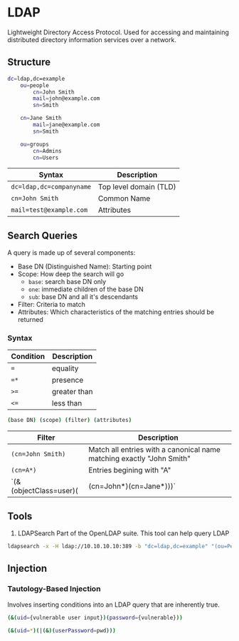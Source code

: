 # LDAP
Lightweight Directory Access Protocol. Used for accessing and maintaining distributed directory information services over a network.

## Structure
```sh
dc=ldap,dc=example
    ou=people 
        cn=John Smith
        mail=john@example.com
        sn=Smith

    cn=Jane Smith
        mail=jane@example.com
        sn=Smith

    ou=groups 
        cn=Admins
        cn=Users
```

| Syntax | Description |
| ------ | ----------- |
| `dc=ldap,dc=companyname` | Top level domain (TLD) |
| `cn=John Smith` | Common Name |
| `mail=test@example.com` | Attributes |

## Search Queries
A query is made up of several components:

- Base DN (Distinguished Name): Starting point
- Scope: How deep the search will go
    - `base`: search base DN only
    - `one`: immediate children of the base DN
    - `sub`: base DN and all it's descendants
- Filter: Criteria to match
- Attributes: Which characteristics of the matching entries should be returned

### Syntax

| Condition | Description |
| --------- | ----------- |
| `=` | equality |
| `=*` | presence |
| `>=` | greater than |
| `<=` | less than |

```sh
(base DN) (scope) (filter) (attributes)
```

| Filter | Description |
| ------ | ----------- |
| `(cn=John Smith)` | Match all entries with a canonical name matching exactly "John Smith" |
| `(cn=A*)` | Entries begining with "A" |
| `(&(objectClass=user)(|(cn=John*)(cn=Jane*)))` | user entries with cn starting with either "john" or "jane" |

## Tools

1. LDAPSearch
Part of the OpenLDAP suite. This tool can help query LDAP
```sh
ldapsearch -x -H ldap://10.10.10.10:389 -b "dc=ldap,dc=example" "(ou=People)"
```

## Injection

### Tautology-Based Injection
Involves inserting conditions into an LDAP query that are inherently true. 
```sh
(&(uid={vulnerable user input})(password={vulnerable}))

(&(uid=*)(|(&)(userPassword=pwd)))
```


